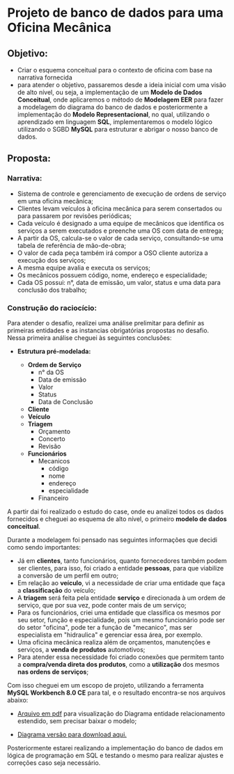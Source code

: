 # Projeto de banco de dados para uma Oficina Mecânica

## Objetivo:

 - Criar o esquema conceitual para o contexto de oficina com base na narrativa fornecida
 - para atender o objetivo, passaremos desde a ideia inicial com uma visão de alto nível, ou seja, a implementação de um **Modelo de Dados Conceitual**, onde aplicaremos o método de **Modelagem EER** para fazer a modelagem do diagrama do banco de dados e posteriormente a implementação do **Modelo Representacional**, no qual, utilizando o aprendizado em linguagem **SQL**, implementaremos o modelo lógico utilizando o SGBD **MySQL** para estruturar e abrigar o nosso banco de dados.

## Proposta:

### Narrativa:

 - Sistema de controle e gerenciamento de execução de ordens de serviço em uma oficina mecânica;
 - Clientes levam veículos à oficina mecânica para serem consertados ou para passarem por revisões  periódicas;
 - Cada veículo é designado a uma equipe de mecânicos que identifica os serviços a serem executados e preenche uma OS com data de entrega;
 - A partir da OS, calcula-se o valor de cada serviço, consultando-se uma tabela de referência de mão-de-obra;
 - O valor de cada peça também irá compor a OSO cliente autoriza a execução dos serviços;
 - A mesma equipe avalia e executa os serviços;
 - Os mecânicos possuem código, nome, endereço e especialidade;
 - Cada OS possui: n°, data de emissão, um valor, status e uma data para conclusão dos trabalho;


### Construção do raciocício:

Para atender o desafio, realizei uma análise prelimitar para definir as primeiras entidades e as instancias obrigatórias propostas no desafio. Nessa primeira análise cheguei às seguintes conclusões:

 - **Estrutura pré-modelada:**

    - **Ordem de Serviço**
        - n° da OS
        - Data de emissão
        - Valor
        - Status
        - Data de Conclusão
    - **Cliente**
    - **Veículo**
    - **Triagem**
        - Orçamento
        - Concerto
        - Revisão
    - **Funcionários**
        - Mecanicos
            - código
            - nome
            - endereço
            - especialidade
        - Financeiro

A partir dai foi realizado o estudo do case, onde eu analizei todos os dados fornecidos e cheguei ao esquema de alto nível, o primeiro **modelo de dados conceitual**.

Durante a modelagem foi pensado nas seguintes informações que decidi como sendo importantes:

 - Já em **clientes**, tanto funcionários, quanto fornecedores também podem ser clientes, para isso, foi criado a entidade **pessoas**, para que viabilize a conversão de um perfil em outro;
 - Em relação ao **veículo**, vi a necessidade de criar uma entidade que faça a **classificação** do veículo;
 - A **triagem** será feita pela entidade **serviço** e direcionada à um ordem de serviço, que por sua vez, pode conter mais de um serviço;
 - Para os funcionários, criei uma entidade que classifica os mesmos por seu setor, função e especialidade, pois um mesmo funcionário pode ser do setor "oficina", pode ter a função de "mecanico", mas ser especialista em "hidraulica" e gerenciar essa área, por exemplo.
 - Uma oficina mecânica realiza além de orçamentos, manutenções e serviços, a **venda de produtos** automotivos;
 - Para atender essa necessidade foi criado conexões que permitem tanto a **compra/venda direta dos produtos**, como a **utilização** dos mesmos **nas ordens de serviços**;

Com isso cheguei em um escopo de projeto, utilizando a ferramenta **MySQL Workbench 8.0 CE** para tal, e o resultado encontra-se nos arquivos abaixo:

 - [Arquivo em pdf](https://github.com/AndersonGabrielCalasans/Projetos-DataBaseExperienceBootcamp-DIO/blob/main/BD-Oficina/Diagrama-Oficina-Mecanica.pdf) para visualização do Diagrama entidade relacionamento estendido, sem precisar baixar o modelo;

 - [Diagrama versão para download aqui.](https://github.com/AndersonGabrielCalasans/Projetos-DataBaseExperienceBootcamp-DIO/blob/main/BD-Oficina/Diagrama-Oficina-Mecanica.mwb)

Posteriormente estarei realizando a implementação do banco de dados em lógica de programação em SQL e testando o mesmo para realizar ajustes e correções caso seja necessário.
